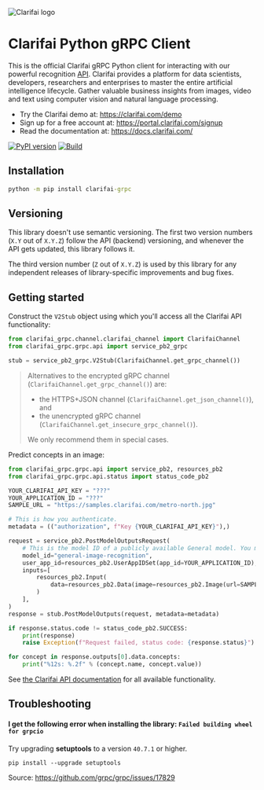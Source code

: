 ![Clarifai logo](docs/logo.png)

# Clarifai Python gRPC Client

This is the official Clarifai gRPC Python client for interacting with our powerful recognition
[API](https://docs.clarifai.com).
Clarifai provides a platform for data scientists, developers, researchers and enterprises to master the entire
artificial intelligence lifecycle. Gather valuable business insights from images, video and text using computer vision
and natural language processing.

* Try the Clarifai demo at: https://clarifai.com/demo
* Sign up for a free account at: https://portal.clarifai.com/signup
* Read the documentation at: https://docs.clarifai.com/


[![PyPI version](https://pypip.in/v/clarifai-grpc/badge.png)](https://pypi.python.org/pypi/clarifai-grpc)
[![Build](https://github.com/Clarifai/clarifai-python-grpc/workflows/Run%20tests/badge.svg)](https://github.com/Clarifai/clarifai-python-grpc/actions)

## Installation

```cmd
python -m pip install clarifai-grpc
```

## Versioning

This library doesn't use semantic versioning. The first two version numbers (`X.Y` out of `X.Y.Z`) follow the API (backend) versioning, and
whenever the API gets updated, this library follows it.

The third version number (`Z` out of `X.Y.Z`) is used by this library for any independent releases of library-specific improvements and bug fixes.

## Getting started

Construct the `V2Stub` object using which you'll access all the Clarifai API functionality:

```python
from clarifai_grpc.channel.clarifai_channel import ClarifaiChannel
from clarifai_grpc.grpc.api import service_pb2_grpc

stub = service_pb2_grpc.V2Stub(ClarifaiChannel.get_grpc_channel())
```

> Alternatives to the encrypted gRPC channel (`ClarifaiChannel.get_grpc_channel()`) are:
> - the HTTPS+JSON channel (`ClarifaiChannel.get_json_channel()`), and
> - the unencrypted gRPC channel (`ClarifaiChannel.get_insecure_grpc_channel()`).
>
> We only recommend them in special cases.

Predict concepts in an image:

```python
from clarifai_grpc.grpc.api import service_pb2, resources_pb2
from clarifai_grpc.grpc.api.status import status_code_pb2

YOUR_CLARIFAI_API_KEY = "???"
YOUR_APPLICATION_ID = "???"
SAMPLE_URL = "https://samples.clarifai.com/metro-north.jpg"

# This is how you authenticate.
metadata = (("authorization", f"Key {YOUR_CLARIFAI_API_KEY}"),)

request = service_pb2.PostModelOutputsRequest(
    # This is the model ID of a publicly available General model. You may use any other public or custom model ID.
    model_id="general-image-recognition",
    user_app_id=resources_pb2.UserAppIDSet(app_id=YOUR_APPLICATION_ID),
    inputs=[
        resources_pb2.Input(
            data=resources_pb2.Data(image=resources_pb2.Image(url=SAMPLE_URL))
        )
    ],
)
response = stub.PostModelOutputs(request, metadata=metadata)

if response.status.code != status_code_pb2.SUCCESS:
    print(response)
    raise Exception(f"Request failed, status code: {response.status}")

for concept in response.outputs[0].data.concepts:
    print("%12s: %.2f" % (concept.name, concept.value))
```

See [the Clarifai API documentation](https://docs.clarifai.com/) for all available functionality.

## Troubleshooting

#### I get the following error when installing the library: `Failed building wheel for grpcio`

Try upgrading **setuptools** to a version `40.7.1` or higher.
```
pip install --upgrade setuptools
```
Source: https://github.com/grpc/grpc/issues/17829
